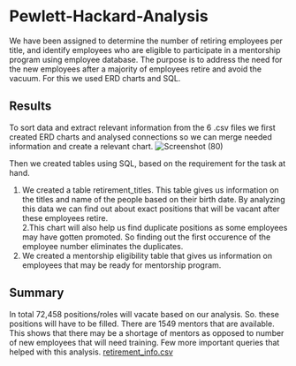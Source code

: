 # Pewlett-Hackard-Analysis
We have been assigned to determine the number of retiring employees per title, and identify employees who are eligible to participate in a mentorship program using employee database. The purpose is to address the need for the new employees after a majority of employees retire and avoid the vacuum. For this we used ERD charts and SQL.

## Results
To sort data and extract relevant information from the 6 .csv files we first created ERD charts and analysed connections so we can merge needed information and create a relevant chart. 
![Screenshot (80)](https://user-images.githubusercontent.com/112904905/201189375-5c5629fb-60d1-4a6b-8fbf-8b1692512233.png)

Then we created tables using SQL, based on the requirement for the task at hand.
1. We created a table retirement_titles. This table gives us information on the titles and name of the people based on their birth date. By analyzing this data we can find out about exact positions that will be vacant after these employees retire.   
2.This chart will also help us find duplicate positions as some employees may have gotten promoted. So finding out the first occurence of the employee number eliminates the duplicates.
3. We created a mentorship eligibility table that gives us information on employees that may be ready for mentorship program.

## Summary
In total 72,458 positions/roles will vacate based on our analysis. So. these positions will have to be filled.
There are 1549 mentors that are available.
This shows that there may be a shortage of mentors as opposed to number of new employees that will need training.
Few more important queries that helped with this analysis.
[retirement_info.csv](https://github.com/sugandha001/Pewlett-Hackard-Analysis/files/9985367/retirement_info.csv)
